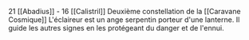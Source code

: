 21 [[Abadius]] - 16 [[Calistril]]
Deuxième constellation de la [[Caravane Cosmique]]
L'éclaireur est un ange serpentin porteur d'une lanterne. Il guide les autres signes en les protégeant du danger et de l'ennui.
